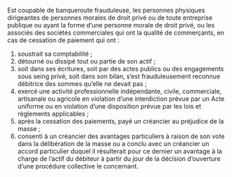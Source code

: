 Est coupable de banqueroute frauduleuse, les personnes physiques dirigeantes de personnes morales de droit privé ou de toute entreprise publique ou ayant la forme d’une personne morale de droit privé, ou les associés des sociétés commerciales qui ont la qualité de commerçants, en cas de cessation de paiement qui ont :
1. soustrait sa comptabilité ;
2. détourné ou dissipé tout ou partie de son actif ;
3. soit dans ses écritures, soit par des actes publics ou des engagements sous seing privé, soit dans son bilan, s’est frauduleusement reconnue débitrice des sommes qu’elle ne devait pas ;
4. exercé une activité professionnelle indépendante, civile, commerciale, artisanale ou agricole en violation d’une interdiction prévue par un Acte uniforme ou en violation d’une disposition prévue par les lois et règlements applicables ;
5. après la cessation des paiements, payé un créancier au préjudice de la masse ;
6. consenti à un créancier des avantages particuliers à raison de son vote dans la délibération de la masse ou a conclu avec un créancier un accord particulier duquel il résulterait pour ce dernier un avantage à la charge de l’actif du débiteur à partir du jour de la décision d’ouverture d’une procédure collective le concernant.